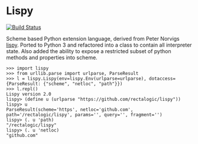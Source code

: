 # Lispy

[![Build Status](https://travis-ci.org/rectalogic/lispy.svg?branch=master)](https://travis-ci.org/rectalogic/lispy)

Scheme based Python extension language, derived from Peter Norvigs [lispy](https://norvig.com/lispy2.html).
Ported to Python 3 and refactored into a class to contain all interpreter state.
Also added the ability to expose a restricted subset of python methods and properties into scheme.

```pycon
>>> import lispy
>>> from urllib.parse import urlparse, ParseResult
>>> l = lispy.Lispy(env=lispy.Env(urlparse=urlparse), dotaccess={ParseResult: {"scheme", "netloc", "path"}})
>>> l.repl()
Lispy version 2.0
lispy> (define u (urlparse "https://github.com/rectalogic/lispy"))
lispy> u
ParseResult(scheme='https', netloc='github.com', path='/rectalogic/lispy', params='', query='', fragment='')
lispy> (. u 'path)
"/rectalogic/lispy"
lispy> (. u 'netloc)
"github.com"
```